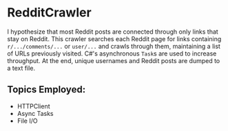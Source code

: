 # RedditCrawler

I hypothesize that most Reddit posts are connected through only links that stay on Reddit. This crawler searches each Reddit page for links containing `r/.../comments/...` or `user/...` and crawls through them, maintaining a list of URLs previously visited. C#'s asynchronous `Task`s are used to increase throughput. At the end, unique usernames and Reddit posts are dumped to a text file.

## Topics Employed:
- HTTPClient
- Async Tasks
- File I/O
